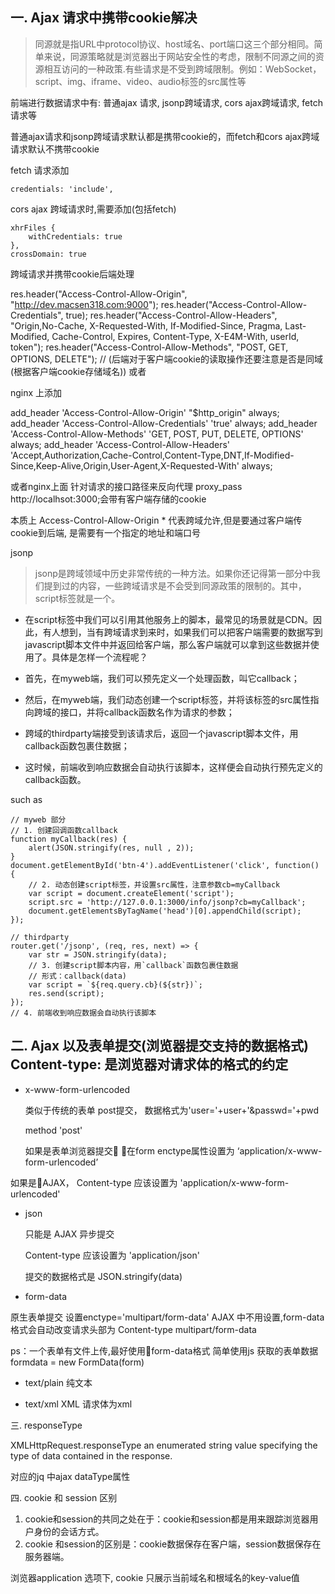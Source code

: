 一. Ajax 请求中携带cookie解决
----

> 同源就是指URL中protocol协议、host域名、port端口这三个部分相同。简单来说，同源策略就是浏览器出于网站安全性的考虑，限制不同源之间的资源相互访问的一种政策.有些请求是不受到跨域限制。例如：WebSocket，script、img、iframe、video、audio标签的src属性等




前端进行数据请求中有: 普通ajax 请求, jsonp跨域请求, cors ajax跨域请求, fetch请求等

普通ajax请求和jsonp跨域请求默认都是携带cookie的，而fetch和cors ajax跨域请求默认不携带cookie

fetch 请求添加 

    credentials: 'include',


cors ajax 跨域请求时,需要添加(包括fetch)

    xhrFiles {
        withCredentials: true
    },
    crossDomain: true


跨域请求并携带cookie后端处理

res.header("Access-Control-Allow-Origin", "http://dev.macsen318.com:9000");
res.header("Access-Control-Allow-Credentials", true);
res.header("Access-Control-Allow-Headers", "Origin,No-Cache, X-Requested-With, If-Modified-Since, Pragma, Last-Modified, Cache-Control, Expires, Content-Type, X-E4M-With, userId, token");
res.header("Access-Control-Allow-Methods", "POST, GET, OPTIONS, DELETE"); //
(后端对于客户端cookie的读取操作还要注意是否是同域(根据客户端cookie存储域名))
或者

nginx 上添加

add_header 'Access-Control-Allow-Origin' "$http_origin" always;
add_header 'Access-Control-Allow-Credentials' 'true' always;
add_header 'Access-Control-Allow-Methods' 'GET, POST, PUT, DELETE, OPTIONS' always;
add_header 'Access-Control-Allow-Headers' 'Accept,Authorization,Cache-Control,Content-Type,DNT,If-Modified-Since,Keep-Alive,Origin,User-Agent,X-Requested-With' always;

或者nginx上面
针对请求的接口路径来反向代理  proxy_pass http://localhsot:3000;会带有客户端存储的cookie


本质上 Access-Control-Allow-Origin * 代表跨域允许,但是要通过客户端传cookie到后端,
是需要有一个指定的地址和端口号




jsonp

> jsonp是跨域领域中历史非常传统的一种方法。如果你还记得第一部分中我们提到过的内容，一些跨域请求是不会受到同源政策的限制的。其中，script标签就是一个。

>

* 在script标签中我们可以引用其他服务上的脚本，最常见的场景就是CDN。因此，有人想到，当有跨域请求到来时，如果我们可以把客户端需要的数据写到javascript脚本文件中并返回给客户端，那么客户端就可以拿到这些数据并使用了。具体是怎样一个流程呢？

* 首先，在myweb端，我们可以预先定义一个处理函数，叫它callback；
* 然后，在myweb端，我们动态创建一个script标签，并将该标签的src属性指向跨域的接口，并将callback函数名作为请求的参数；
* 跨域的thirdparty端接受到该请求后，返回一个javascript脚本文件，用callback函数包裹住数据；
* 这时候，前端收到响应数据会自动执行该脚本，这样便会自动执行预先定义的callback函数。

such as 

```
// myweb 部分
// 1. 创建回调函数callback
function myCallback(res) {
    alert(JSON.stringify(res, null , 2));
}
document.getElementById('btn-4').addEventListener('click', function() {
    // 2. 动态创建script标签，并设置src属性，注意参数cb=myCallback
    var script = document.createElement('script');
    script.src = 'http://127.0.0.1:3000/info/jsonp?cb=myCallback';
    document.getElementsByTagName('head')[0].appendChild(script);
});

```
```
// thirdparty
router.get('/jsonp', (req, res, next) => {
    var str = JSON.stringify(data);
    // 3. 创建script脚本内容，用`callback`函数包裹住数据
    // 形式：callback(data)
    var script = `${req.query.cb}(${str})`;
    res.send(script);
});
// 4. 前端收到响应数据会自动执行该脚本

```


二. Ajax 以及表单提交(浏览器提交支持的数据格式)
Content-type: 是浏览器对请求体的格式的约定
---

 * x-www-form-urlencoded

    类似于传统的表单 post提交，
    数据格式为'user='+user+'&passwd='+pwd

    method 'post'

    如果是表单浏览器提交 在form enctype属性设置为 ‘application/x-www-form-urlencoded’


如果是AJAX， Content-type 应该设置为 'application/x-www-form-urlencoded'


 * json

    只能是 AJAX 异步提交 
    
    Content-type 应该设置为 'application/json'
    
    提交的数据格式是 JSON.stringify(data)

 >


 * form-data

原生表单提交 设置enctype='multipart/form-data'
AJAX 中不用设置,form-data格式会自动改变请求头部为 Content-type multipart/form-data

ps：一个表单有文件上传,最好使用form-data格式
简单使用js 获取的表单数据 formdata = new FormData(form)

* text/plain 纯文本

* text/xml XML 请求体为xml

三. responseType

XMLHttpRequest.responseType
an enumerated string value specifying the type of data contained in the response.

对应的jq 中ajax dataType属性 


四. cookie 和 session 区别
1. cookie和session的共同之处在于：cookie和session都是用来跟踪浏览器用户身份的会话方式。
2. cookie 和session的区别是：cookie数据保存在客户端，session数据保存在服务器端。


浏览器application 选项下, cookie 只展示当前域名和根域名的key-value值
